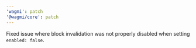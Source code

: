 ```yaml
---
'wagmi': patch
'@wagmi/core': patch
---
```


Fixed issue where block invalidation was not properly disabled when setting `enabled: false`.
